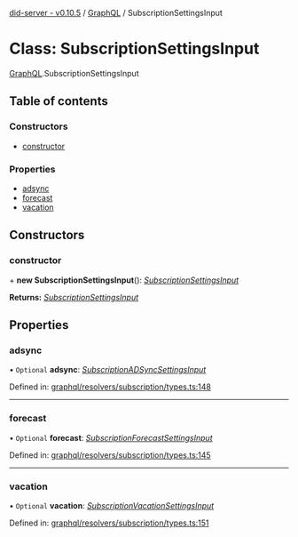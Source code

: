 [did-server - v0.10.5](../README.md) / [GraphQL](../modules/graphql.md) / SubscriptionSettingsInput

# Class: SubscriptionSettingsInput

[GraphQL](../modules/graphql.md).SubscriptionSettingsInput

## Table of contents

### Constructors

- [constructor](graphql.subscriptionsettingsinput.md#constructor)

### Properties

- [adsync](graphql.subscriptionsettingsinput.md#adsync)
- [forecast](graphql.subscriptionsettingsinput.md#forecast)
- [vacation](graphql.subscriptionsettingsinput.md#vacation)

## Constructors

### constructor

\+ **new SubscriptionSettingsInput**(): [*SubscriptionSettingsInput*](graphql.subscriptionsettingsinput.md)

**Returns:** [*SubscriptionSettingsInput*](graphql.subscriptionsettingsinput.md)

## Properties

### adsync

• `Optional` **adsync**: [*SubscriptionADSyncSettingsInput*](graphql.subscriptionadsyncsettingsinput.md)

Defined in: [graphql/resolvers/subscription/types.ts:148](https://github.com/Puzzlepart/did/blob/dev/server/graphql/resolvers/subscription/types.ts#L148)

___

### forecast

• `Optional` **forecast**: [*SubscriptionForecastSettingsInput*](graphql.subscriptionforecastsettingsinput.md)

Defined in: [graphql/resolvers/subscription/types.ts:145](https://github.com/Puzzlepart/did/blob/dev/server/graphql/resolvers/subscription/types.ts#L145)

___

### vacation

• `Optional` **vacation**: [*SubscriptionVacationSettingsInput*](graphql.subscriptionvacationsettingsinput.md)

Defined in: [graphql/resolvers/subscription/types.ts:151](https://github.com/Puzzlepart/did/blob/dev/server/graphql/resolvers/subscription/types.ts#L151)
